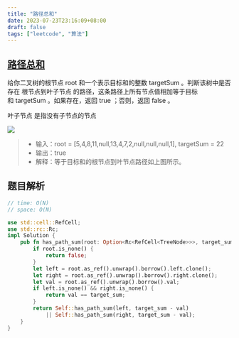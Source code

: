 ```yaml
---
title: "路径总和"
date: 2023-07-23T23:16:09+08:00
draft: false
tags: ["leetcode", "算法"]
---
```


## [路径总和](https://leetcode.cn/problems/path-sum/)

给你二叉树的根节点 root 和一个表示目标和的整数 targetSum 。判断该树中是否存在 根节点到叶子节点 的路径，这条路径上所有节点值相加等于目标和 targetSum 。如果存在，返回 true ；否则，返回 false 。

叶子节点 是指没有子节点的节点

![](https://assets.leetcode.com/uploads/2021/01/18/pathsum1.jpg)

>- 输入：root = [5,4,8,11,null,13,4,7,2,null,null,null,1], targetSum = 22
>- 输出：true
>- 解释：等于目标和的根节点到叶节点路径如上图所示。

## 题目解析

```rust
// time: O(N)
// space: O(N)

use std::cell::RefCell;
use std::rc::Rc;
impl Solution {
    pub fn has_path_sum(root: Option<Rc<RefCell<TreeNode>>>, target_sum: i32) -> bool {
        if root.is_none() {
            return false;
        }
        let left = root.as_ref().unwrap().borrow().left.clone();
        let right = root.as_ref().unwrap().borrow().right.clone();
        let val = root.as_ref().unwrap().borrow().val;
        if left.is_none() && right.is_none() {
            return val == target_sum;
        }
        return Self::has_path_sum(left, target_sum - val)
            || Self::has_path_sum(right, target_sum - val);
    }
}
```


